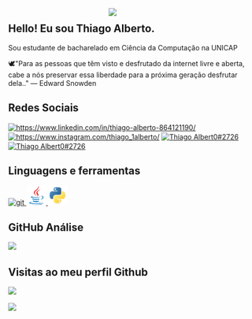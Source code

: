 <img src="https://media.giphy.com/media/HvekzBaREHxlEwvlOS/giphy.gif" min-width="300px" max-width="300px" width="300px" align="right">

## **Hello! Eu sou Thiago Alberto.** ##

<p> Sou estudante de bacharelado em Ciência da Computação na UNICAP</p>

<p> 🕊"Para as pessoas que têm visto e desfrutado da internet livre e aberta, cabe a nós preservar essa liberdade para a próxima geração desfrutar dela.." —  Edward Snowden </p>
<div align="left">

## **Redes Sociais** ##
<div>
<p align="left">
<a href="https://linkedin.com/in/https://www.linkedin.com/in/thiago-alberto-864121190/" target="blank"><img align="center" src="https://raw.githubusercontent.com/rahuldkjain/github-profile-readme-generator/master/src/images/icons/Social/linked-in-alt.svg" alt="https://www.linkedin.com/in/thiago-alberto-864121190/" height="30" width="40" /></a>
<a href="https://instagram.com/https://www.instagram.com/thiago_1alberto/" target="blank"><img align="center" src="https://raw.githubusercontent.com/rahuldkjain/github-profile-readme-generator/master/src/images/icons/Social/instagram.svg" alt="https://www.instagram.com/thiago_1alberto/" height="30" width="40" /></a>
<a href="https://discord.gg/Thiago Albert0#2726" target="blank"><img align="center" src="https://raw.githubusercontent.com/rahuldkjain/github-profile-readme-generator/master/src/images/icons/Social/discord.svg" alt="Thiago Albert0#2726" height="40" width="40" /></a>
<a href="https://wa.me/qr/NTC2WJMV7MTMA1" target="blank"><img align="center" src="https://raw.githubusercontent.com/rahuldkjain/github-profile-readme-generator/master/src/images/icons/Social/whatsapp.svg" alt="Thiago Albert0#2726" height="30" width="40" /></a>

</div> 
  
## **Linguagens e ferramentas** ##
  
<p align="left"> <a href="https://git-scm.com/" target="_blank" rel="noreferrer"> <img src="https://www.vectorlogo.zone/logos/git-scm/git-scm-icon.svg" alt="git" width="40" height="40"/> </a> <a href="https://www.java.com" target="_blank" rel="noreferrer"> <img src="https://raw.githubusercontent.com/devicons/devicon/master/icons/java/java-original.svg" alt="java" width="40" height="40"/> </a> <a href="https://www.python.org" target="_blank" rel="noreferrer"> <img src="https://raw.githubusercontent.com/devicons/devicon/master/icons/python/python-original.svg" alt="python" width="40" height="40"/> </a> </p>
  
  ## **GitHub Análise** ##
<p align="left" >   
  <img src="https://github-readme-stats.vercel.app/api?username=Thiago1alberto&theme=blue-green" />  

  ## **Visitas ao meu perfil Github** ##

<!-- visitors count  -->

<p align="left" >   
  <img src="https://profile-counter.glitch.me/Thiago1alberto/count.svg" />  
</p>
<img src="https://user-images.githubusercontent.com/71457360/159799533-118f9de7-4210-414d-af1a-881adddbaa30.png" min-width="400px" max-width="400px" width="100px" align="left">

